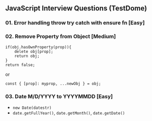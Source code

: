 ## JavaScript Interview Questions (TestDome)
### 01. Error handling throw try catch with ensure fn [Easy]

### 02. Remove Property from Object [Medium]
```
if(obj.hasOwnProperty(prop)){
    delete obj[prop];
    return obj;
}
return false;
```

or 

`const { [prop]: myprop, ...newObj } = obj;`

### 03. Date M/D/YYYY to YYYYMMDD [Easy]
- `new Date(datestr)`
- `date.getFullYear()`, `date.getMonth()`, `date.getDate()`

